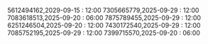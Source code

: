 5612494162,2029-09-15 : 12:00
7305665779,2025-09-29 : 12:00
7083618513,2025-09-20 : 06:00
7875789455,2025-09-29 : 12:00
6251246504,2025-09-20 : 12:00
7430172540,2025-09-29 : 12:00
7085752195,2025-09-29 : 12:00
7399715570,2025-09-20 : 06:00
